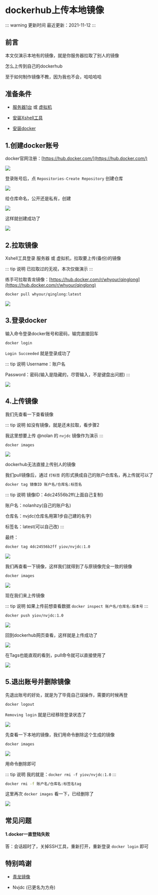
# dockerhub上传本地镜像

::: warning 更新时间
最近更新：2021-11-12
:::


## 前言

本文仅演示本地有的镜像，就是你服务器拉取了别人的镜像

怎么上传到自己的dockerhub

至于如何制作镜像不教，因为我也不会，哈哈哈哈


## 准备条件

* [服务器1台](../ECS/) 或 [虚拟机](../VMware/)

* [安装Xshell工具](../Xshell/)

* [安装docker](../docker/)



## 1.创建docker账号


docker官网注册：[https://hub.docker.com/](https://hub.docker.com/)

![](./dockerhub-01.png)


登录账号后，点 `Repositories-Create Repository` 创建仓库

![](./dockerhub-02.png)


给仓库命名，公开还是私有，创建

![](./dockerhub-03.png)


这样就创建成功了

![](./dockerhub-04.png)







## 2.拉取镜像


Xshell工具登录 服务器 或 虚拟机，拉取要上传(备份)的镜像

::: tip 说明
已拉取过的无视，本次仅做演示
:::

练手可拉取青龙镜像：[https://hub.docker.com/r/whyour/qinglong](https://hub.docker.com/r/whyour/qinglong)

```sh
docker pull whyour/qinglong:latest
```

![](./dockerhub-05.png)







## 3.登录docker


输入命令登录docker账号和密码，输完直接回车

```sh
docker login
```

`Login Succeeded` 就是登录成功了

::: tip 说明
Username：账户名

Password：密码(输入是隐藏的，尽管输入，不是键盘出问题)
:::

![](./dockerhub-06.png)









## 4.上传镜像


我们先查看一下查看镜像

::: tip 说明
如没有镜像，就是还未拉取，看步骤2

我这里想要上传 @nolan 的 `nvjdc` 镜像作为演示
:::

```sh
docker images
```

![](./dockerhub-07.png)




dockerhub无法直接上传别人的镜像

我们pull镜像后，通过 `打标签` 的形式换成自己的账户仓库名，再上传就可以了

```sh
docker tag 镜像ID 账户名/仓库名:标签名
```


::: tip 说明
镜像ID：4dc24556b2ff(上面自己复制)

账户名：nolanhzy(自己的账户名)

仓库名：nvjdc(仓库名用第1步自己建的名字)

标签名：latest(可以自己改)
:::


最终：

```sh
docker tag 4dc24556b2ff yiov/nvjdc:1.0
```

![](./dockerhub-08.png)




我们再查看一下镜像，这样我们就得到了与原镜像完全一致的镜像

```sh
docker images
```

![](./dockerhub-09.png)



现在我们来上传镜像

::: tip 说明
如果上传前想查看数据 `docker inspect 账户名/仓库名:版本号`
:::

```sh
docker push yiov/nvjdc:1.0
```


![](./dockerhub-10.png)




回到dockerhub网页查看，这样就是上传成功了

![](./dockerhub-11.png)



在Tags也能直观的看到，pull命令就可以直接使用了

![](./dockerhub-12.png)












## 5.退出账号并删除镜像




先退出账号的好处，就是为了毕竟自己误操作，需要的时候再登


```sh
docker logout
```

`Removing login` 就是已经移除登录状态了

![](./dockerhub-13.png)




先查看一下本地的镜像，我们用命令删除这个生成的镜像


```sh
docker images
```

![](./dockerhub-14.png)


用命令删除即可

::: tip 说明
我的就是：`docker rmi -f yiov/nvjdc:1.0`
:::


```sh
docker rmi -f 账户名/仓库名:标签名tag
```

这里再次 `docker images` 看一下，已经删除了

![](./dockerhub-15.png)








## 常见问题




#### 1.docker一直登陆失败

答：会话超时了，关掉SSH工具，重新打开，重新登录 `docker login` 即可






## 特别鸣谢

* [青龙镜像](https://hub.docker.com/r/whyour/qinglong)

* Nvjdc (已更名为方舟)

